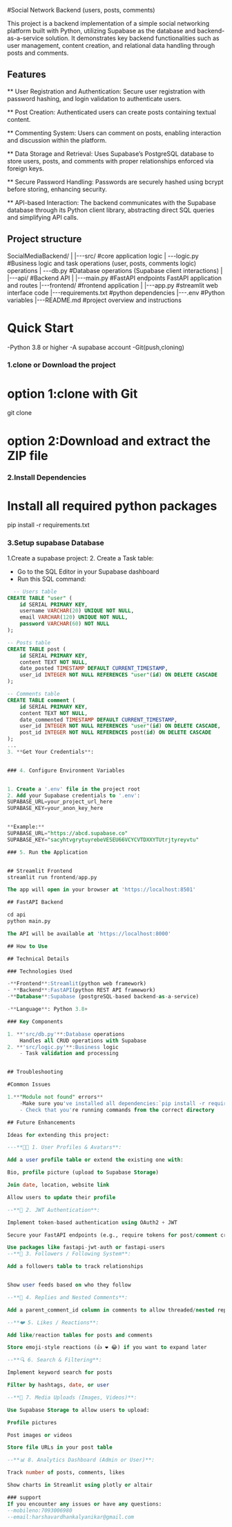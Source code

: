 #Social Network Backend (users, posts, comments)


This project is a backend implementation of a simple social networking platform built with Python, utilizing Supabase as the database and backend-as-a-service solution. It demonstrates key backend functionalities such as user management, content creation, and relational data handling through posts and comments.


## Features

** User Registration and Authentication:
Secure user registration with password hashing, and login validation to authenticate users.

** Post Creation:
Authenticated users can create posts containing textual content.

** Commenting System:
Users can comment on posts, enabling interaction and discussion within the platform.

** Data Storage and Retrieval:
Uses Supabase’s PostgreSQL database to store users, posts, and comments with proper relationships enforced via foreign keys.

** Secure Password Handling:
Passwords are securely hashed using bcrypt before storing, enhancing security.

** API-based Interaction:
The backend communicates with the Supabase database through its Python client library, abstracting direct SQL queries and simplifying API calls.


## Project structure
SocialMediaBackend/
|
|---src/          #core application logic
|   ---logic.py   #Business logic and task operations (user, posts, comments logic)
operations
|   ---db.py   #Database operations (Supabase client interactions)
|
|---api/     #Backend API
|   |---main.py #FastAPI endpoints FastAPI application and routes
|---frontend/   #frontend application
|   |---app.py   #streamlit web interface code
|---requirements.txt  #python dependencies
|---.env   #Python variables 
|---README.md   #project overview and instructions
# Quick Start

-Python 3.8 or higher
-A supabase account
-Git(push,cloning)


### 1.clone or Download the project

# option 1:clone with Git
git clone <repository url>
# option 2:Download and extract the ZIP file
 ### 2.Install Dependencies
 # Install all required python packages
 pip install -r requirements.txt


 ### 3.Setup supabase Database
 1.Create a supabase project:
 2. Create a Task  table:

- Go to the SQL Editor in your Supabase
dashboard
- Run this SQL command:
    
```sql
  -- Users table
CREATE TABLE "user" (
    id SERIAL PRIMARY KEY,
    username VARCHAR(20) UNIQUE NOT NULL,
    email VARCHAR(120) UNIQUE NOT NULL,
    password VARCHAR(60) NOT NULL
);

-- Posts table
CREATE TABLE post (
    id SERIAL PRIMARY KEY,
    content TEXT NOT NULL,
    date_posted TIMESTAMP DEFAULT CURRENT_TIMESTAMP,
    user_id INTEGER NOT NULL REFERENCES "user"(id) ON DELETE CASCADE
);

-- Comments table
CREATE TABLE comment (
    id SERIAL PRIMARY KEY,
    content TEXT NOT NULL,
    date_commented TIMESTAMP DEFAULT CURRENT_TIMESTAMP,
    user_id INTEGER NOT NULL REFERENCES "user"(id) ON DELETE CASCADE,
    post_id INTEGER NOT NULL REFERENCES post(id) ON DELETE CASCADE
);
...
3. **Get Your Credentials**:


### 4. Configure Environment Variables


1. Create a '.env' file in the project root
2. Add your Supabase credentials to '.env':
SUPABASE_URL=your_project_url_here
SUPABASE_KEY=your_anon_key_here


**Example:**
SUPABASE_URL="https://abcd.supabase.co"
SUPABASE_KEY="sacyhtvgrytuyrebeVESEU66VCYCVTDXXYTUtrjtyreyvtu"

### 5. Run the Application


## Streamlit Frontend
streamlit run frontend/app.py

The app will open in your browser at 'https://localhost:8501'

## FastAPI Backend

cd api
python main.py

The API will be available at 'https://localhost:8000'

## How to Use

## Technical Details

### Technologies Used

-**Frontend**:Streamlit(python web framework)
- **Backend**:FastAPI(python REST API framework)
-**Database**:Supabase (postgreSQL-based backend-as-a-service)

-**Language**: Python 3.8+

### Key Components

1. **'src/db.py'**:Database operations 
    Handles all CRUD operations with Supabase
2. **'src/logic.py'**:Business logic
    - Task validation and processing


## Troubleshooting

#Common Issues

1.**"Module not found" errors**
    -Make sure you've installed all dependencies:`pip install -r requirements.txt`
    - Check that you're running commands from the correct directory

## Future Enhancements

Ideas for extending this project:

---**🧑‍💼 1. User Profiles & Avatars**:

Add a user profile table or extend the existing one with:

Bio, profile picture (upload to Supabase Storage)

Join date, location, website link

Allow users to update their profile

--**🔐 2. JWT Authentication**:

Implement token-based authentication using OAuth2 + JWT

Secure your FastAPI endpoints (e.g., require tokens for post/comment creation)

Use packages like fastapi-jwt-auth or fastapi-users
--**📨 3. Followers / Following System**:

Add a followers table to track relationships


Show user feeds based on who they follow

--**💬 4. Replies and Nested Comments**:

Add a parent_comment_id column in comments to allow threaded/nested replies

--**❤️ 5. Likes / Reactions**:

Add like/reaction tables for posts and comments

Store emoji-style reactions (👍 ❤️ 😂) if you want to expand later

--**🔍 6. Search & Filtering**:

Implement keyword search for posts

Filter by hashtags, date, or user

--**📂 7. Media Uploads (Images, Videos)**:

Use Supabase Storage to allow users to upload:

Profile pictures

Post images or videos

Store file URLs in your post table

--**📊 8. Analytics Dashboard (Admin or User)**:

Track number of posts, comments, likes

Show charts in Streamlit using plotly or altair

### support 
If you encounter any issues or have any questions:
--mobileno:7093006980
--email:harshavardhankalyanikar@gmail.com
